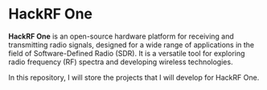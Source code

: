 # HackRF One

**HackRF One** is an open-source hardware platform for receiving and transmitting radio signals, designed for a wide range of applications in the field of Software-Defined Radio (SDR). It is a versatile tool for exploring radio frequency (RF) spectra and developing wireless technologies.

In this repository, I will store the projects that I will develop for HackRF One.